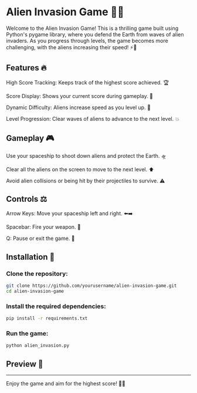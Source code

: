 # Alien Invasion Game 🚀✨

Welcome to the Alien Invasion Game! This is a thrilling game built using Python's pygame library, where you defend the Earth from waves of alien invaders. As you progress through levels, the game becomes more challenging, with the aliens increasing their speed! ⚡🚫

## Features 🔥

High Score Tracking: Keeps track of the highest score achieved. 🏆

Score Display: Shows your current score during gameplay. 🌟

Dynamic Difficulty: Aliens increase speed as you level up. 🚀

Level Progression: Clear waves of aliens to advance to the next level. 💥

## Gameplay 🎮

Use your spaceship to shoot down aliens and protect the Earth. 🛸

Clear all the aliens on the screen to move to the next level. ⬆️

Avoid alien collisions or being hit by their projectiles to survive. ⚠️

## Controls ⚖️

Arrow Keys: Move your spaceship left and right. ⬅️➡️

Spacebar: Fire your weapon. 🔨

Q: Pause or exit the game. 🙅

## Installation 🔧

### Clone the repository:

```bash
git clone https://github.com/yourusername/alien-invasion-game.git
cd alien-invasion-game
```


### Install the required dependencies:
```bash
pip install -r requirements.txt
```

### Run the game:

```bash
python alien_invasion.py
```

## Preview 🔄






<hr>

Enjoy the game and aim for the highest score! 🚀🔥

